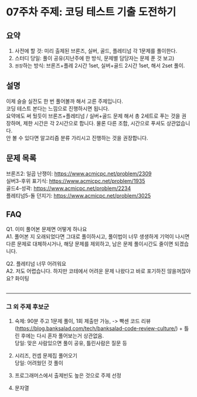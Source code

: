 # 07주차 주제: 코딩 테스트 기출 도전하기

## 요약

1. 사전에 할 것: 미리 출제된 브론즈, 실버, 골드, 플레티넘 각 1문제를 풀이한다.
2. 스터디 당일: 풀이 공유(지난주에 한 방식, 문제별 담당자는 문제 푼 것 보고)
3. `권장`하는 방식: 브론즈+플레 2시간 1set, 실버+골드 2시간 1set, 해서 2set 풀이.

## 설명

이제 슬슬 실전도 한 번 풀어볼까 해서 고른 주제입니다. <br> 코딩 테스트 본다는 느낌으로 진행하시면 됩니다. <br> 요약에도 써 뒀듯이 브론즈+플레티넘 / 실버+골드 문제 해서 총 2세트로 푸는 것을 권장하며, 제한 시간은 각 2시간으로 합니다. 물론 다른 조합, 시간으로 푸셔도 상관없습니다. <br> 안 볼 수 있다면 알고리즘 분류 가리시고 진행하는 것을 권장합니다.

## 문제 목록

브론즈2: 일곱 난쟁이: https://www.acmicpc.net/problem/2309 <br>
실버3-후위 표기식: https://www.acmicpc.net/problem/1935 <br>
골드4-성곽: https://www.acmicpc.net/problem/2234 <br>
플레티넘5-돌 던지기: https://www.acmicpc.net/problem/3025 <br>

## FAQ

Q1. 이미 풀어본 문제면 어떻게 하나요<br>
A1. 풀어본 지 오래되었다면 그대로 풀이하시고, 풀이법이 너무 생생하게 기억이 나시면 다른 문제로 대체하시거나, 해당 문제를 제외하고, 남은 문제 풀이시간도 줄이면 되겠습니다.<br>

Q2. 플레티넘 너무 어려워요 <br>
A2. 저도 어렵습니다. 하지만 코테에서 어려운 문제 나왔다고 바로 포기하진 않을꺼잖아요? 화이팅<br><br>

---

### 그 외 주제 후보군

1.  숙제: 90분 주고 1문제 풀이, 1회 제출만 가능, -> 빡센 코드 리뷰(https://blog.banksalad.com/tech/banksalad-code-review-culture/) + 틀린 후에는 다시 혼자 풀어보는거 상관없음.<br>
    당일: 맞은 사람있으면 풀이 공유, 틀린사람은 질문 등

2.  시리즈, 컨셉 문제집 풀어오기<br>
    당일: 어려웠던 것 풀이

3.  프로그래머스에서 출제빈도 높은 것으로 주제 선정

4.  문자열
